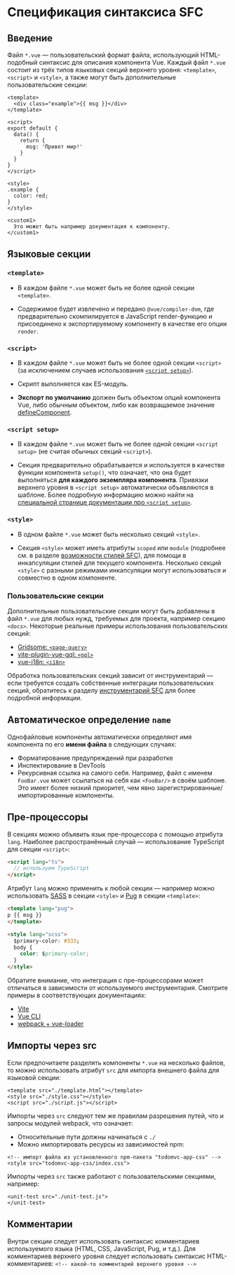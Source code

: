 # Спецификация синтаксиса SFC

## Введение

Файл `*.vue` — пользовательский формат файла, использующий HTML-подобный синтаксис для описания компонента Vue. Каждый файл `*.vue` состоит из трёх типов языковых секций верхнего уровня: `<template>`, `<script>` и `<style>`, а также могут быть дополнительные пользовательские секции:

```vue
<template>
  <div class="example">{{ msg }}</div>
</template>

<script>
export default {
  data() {
    return {
      msg: 'Привет мир!'
    }
  }
}
</script>

<style>
.example {
  color: red;
}
</style>

<custom1>
  Это может быть например документация к компоненту.
</custom1>
```

## Языковые секции

### `<template>`

- В каждом файле `*.vue` может быть не более одной секции `<template>`.

- Содержимое будет извлечено и передано `@vue/compiler-dom`, где предварительно скомпилируется в JavaScript render-функцию и присоединено к экспортируемому компоненту в качестве его опции `render`.

### `<script>`

- В каждом файле `*.vue` может быть не более одной секции `<script>` (за исключением случаев использования [`<script setup>`](sfc-script-setup.md)).

- Скрипт выполняется как ES-модуль.

- **Экспорт по умолчанию**  должен быть объектом опций компонента Vue, либо обычным объектом, либо как возвращаемое значение [defineComponent](global-api.md#definecomponent).

### `<script setup>`

- В каждом файле `*.vue` может быть не более одной секции `<script setup>` (не считая обычных секций `<script>`).

- Секция предварительно обрабатывается и используется в качестве функции компонента `setup()`, что означает, что она будет выполняться **для каждого экземпляра компонента**. Привязки верхнего уровня в `<script setup>` автоматически объявляются в шаблоне. Более подробную информацию можно найти на [специальной странице документации про `<script setup>`](sfc-script-setup.md).

### `<style>`

- В одном файле `*.vue` может быть несколько секций `<style>`.

- Секция `<style>` может иметь атрибуты `scoped` или `module` (подробнее см. в разделе [возможности стилей SFC](sfc-style.md)), для помощи в инкапсуляции стилей для текущего компонента. Несколько секций `<style>` с разными режимами инкапсуляции могут использоваться и совместно в одном компоненте.

### Пользовательские секции

Дополнительные пользовательские секции могут быть добавлены в файл `*.vue` для любых нужд, требуемых для проекта, например секцию `<docs>`. Некоторые реальные примеры использования пользовательских секций:

- [Gridsome: `<page-query>`](https://gridsome.org/docs/querying-data/)
- [vite-plugin-vue-gql: `<gql>`](https://github.com/wheatjs/vite-plugin-vue-gql)
- [vue-i18n: `<i18n>`](https://github.com/intlify/bundle-tools/tree/main/packages/vite-plugin-vue-i18n#i18n-custom-block)

Обработка пользовательских секций зависит от инструментарий — если требуется создать собственные интеграции пользовательских секций, обратитесь к разделу [инструментарий SFC](sfc-tooling.md#интеграция-пользовательских-блоков) для более подробной информации.

## Автоматическое определение `name`

Однофайловые компоненты автоматически определяют имя компонента по его  **имени файла** в следующих случаях:

- Форматирование предупреждений при разработке
- Инспектирование в DevTools
- Рекурсивная ссылка на самого себя. Например, файл с именем `FooBar.vue` может ссылаться на себя как `<FooBar/>` в своём шаблоне. Это имеет более низкий приоритет, чем явно зарегистрированные/импортированные компоненты.

## Пре-процессоры

В секциях можно объявить язык пре-процессора с помощью атрибута `lang`. Наиболее распространённый случай — использование TypeScript для секции `<script>`:

```html
<script lang="ts">
  // используем TypeScript
</script>
```

Атрибут `lang` можно применить к любой секции — например можно использовать [SASS](https://sass-lang.com/) в секции `<style>` и [Pug](https://pugjs.org/api/getting-started.html) в секции `<template>`:

```html
<template lang="pug">
p {{ msg }}
</template>

<style lang="scss">
  $primary-color: #333;
  body {
    color: $primary-color;
  }
</style>
```

Обратите внимание, что интеграция с пре-процессорами может отличаться в зависимости от используемого инструментария. Смотрите примеры в соответствующих документациях:

- [Vite](https://vitejs.dev/guide/features.html#css-pre-processors)
- [Vue CLI](https://cli.vuejs.org/ru/guide/css.html#%D0%BF%D1%80%D0%B5-%D0%BF%D1%80%D0%BE%D1%86%D0%B5%D1%81%D1%81%D0%BE%D1%80%D1%8B)
- [webpack + vue-loader](https://vue-loader.vuejs.org/ru/guide/pre-processors.html#%D0%B8%D1%81%D0%BF%D0%BEn%D1%8C%D0%B7%D0%BE%D0%B2%D0%B0%D0%BD%D0%B8%D0%B5-%D0%BF%D1%80%D0%B5-%D0%BF%D1%80%D0%BE%D1%86%D0%B5%D1%81%D1%81%D0%BE%D1%80%D0%BE%D0%B2)

## Импорты через src

Если предпочитаете разделять компоненты `*.vue` на несколько файлов, то можно использовать атрибут `src` для импорта внешнего файла для языковой секции:

```vue
<template src="./template.html"></template>
<style src="./style.css"></style>
<script src="./script.js"></script>
```

Импорты через `src` следуют тем же правилам разрешения путей, что и запросы модулей webpack, что означает:

- Относительные пути должны начинаться с `./`
- Можно импортировать ресурсы из зависимостей npm:

```vue
<!-- импорт файла из установленного npm-пакета "todomvc-app-css" -->
<style src="todomvc-app-css/index.css">
```

Импорты через `src` также работают с пользовательскими секциями, например:

```vue
<unit-test src="./unit-test.js">
</unit-test>
```

## Комментарии

Внутри секции следует использовать синтаксис комментариев используемого языка (HTML, CSS, JavaScript, Pug, и т.д.). Для комментариев верхнего уровня следует использовать синтаксис HTML-комментариев: `<!-- какой-то комментарий верхнего уровня -->`
